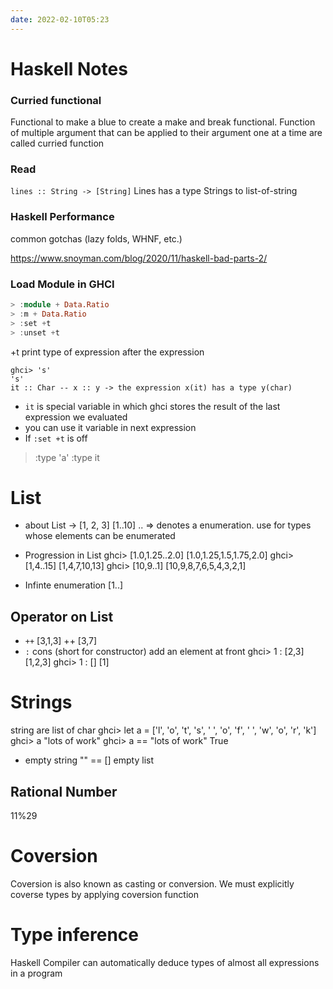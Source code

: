 ```yaml
---
date: 2022-02-10T05:23
---
```


# Haskell Notes

### Curried functional

Functional to make a blue to create a make and break functional.
Function of multiple argument that can be applied to their argument one at a time are called curried function

### Read
`lines :: String -> [String]`
Lines has a type Strings to list-of-string

### Haskell Performance
common gotchas (lazy folds, WHNF, etc.)

https://www.snoyman.com/blog/2020/11/haskell-bad-parts-2/

### Load Module in GHCI
```hs
> :module + Data.Ratio
> :m + Data.Ratio
> :set +t
> :unset +t
```
+t print type of expression after the expression
```
ghci> 's'
's'
it :: Char -- x :: y -> the expression x(it) has a type y(char)
```
- `it` is special variable in which ghci stores the result of the last expression we evaluated
- you can use it variable in next expression
- If `:set +t` is off
> :type 'a'
> :type it

# List
- about
List -> [1, 2, 3]
[1..10]
.. => denotes a enumeration. use for types whose elements can be enumerated

- Progression in List
ghci> [1.0,1.25..2.0]
[1.0,1.25,1.5,1.75,2.0]
ghci> [1,4..15]
[1,4,7,10,13]
ghci> [10,9..1]
[10,9,8,7,6,5,4,3,2,1]

- Infinte enumeration
[1..]
## Operator on List
- `++`
[3,1,3] ++ [3,7]
- `:` cons (short for constructor) add an element at front
ghci> 1 : [2,3]
[1,2,3]
ghci> 1 : []
[1]
# Strings
string are list of char
ghci> let a = ['l', 'o', 't', 's', ' ', 'o', 'f', ' ', 'w', 'o', 'r', 'k']
ghci> a
"lots of work"
ghci> a == "lots of work"
True
- empty string "" == [] empty list 

## Rational Number
11%29

# Coversion
Coversion is also known as casting or conversion.
We must explicitly coverse types by applying coversion function

# Type inference
Haskell Compiler can automatically deduce types of almost all expressions in a program

